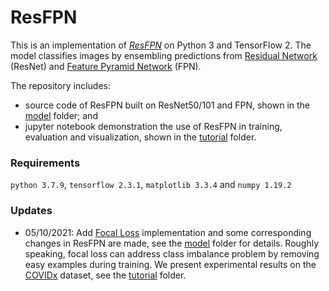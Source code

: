 # ResFPN

This is an implementation of [*ResFPN*](https://github.com/DrMMZ/ResFPN/tree/main/model) on Python 3 and TensorFlow 2. The model classifies images by ensembling predictions from [Residual Network](https://arxiv.org/abs/1512.03385) (ResNet) and [Feature Pyramid Network](https://arxiv.org/abs/1612.03144) (FPN). 

The repository includes:
* source code of ResFPN built on ResNet50/101 and FPN, shown in the [model](https://github.com/DrMMZ/ResFPN/tree/main/model) folder; and
* jupyter notebook demonstration the use of ResFPN in training, evaluation and visualization, shown in the [tutorial](https://github.com/DrMMZ/ResFPN/tree/main/tutorial) folder.

### Requirements
`python 3.7.9`, `tensorflow 2.3.1`, `matplotlib 3.3.4` and `numpy 1.19.2`

### Updates
* 05/10/2021: Add [Focal Loss](https://arxiv.org/abs/1708.02002) implementation and some corresponding changes in ResFPN are made, see the [model](https://github.com/DrMMZ/ResFPN/tree/main/model) folder for details. Roughly speaking, focal loss can address class imbalance problem by removing easy examples during training. We present experimental results on the [COVIDx]() dataset, see the [tutorial](https://github.com/DrMMZ/ResFPN/tree/main/tutorial) folder.
